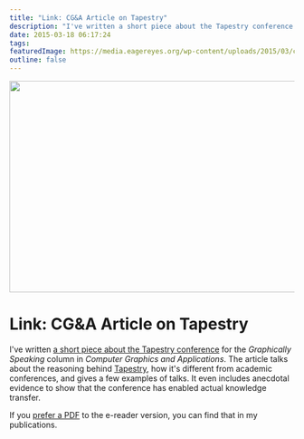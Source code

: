 ```yaml
---
title: "Link: CG&A Article on Tapestry"
description: "I've written a short piece about the Tapestry conference for the Graphically Speaking column in Computer Graphics and Applications. The article talks about the reasoning behind Tapestry, how it's different from academic conferences, and gives a few examples of talks. It even includes anecdotal evidence to show that the conference has enabled actual knowledge transfer."
date: 2015-03-18 06:17:24
tags: 
featuredImage: https://media.eagereyes.org/wp-content/uploads/2015/03/cga-tapestry-teaser.jpg
outline: false
---
```


<p align="center"><img src="https://media.eagereyes.org/wp-content/uploads/2015/03/cga-tapestry-teaser.jpg" width="825" height="373" /></p>

# Link: CG&A Article on Tapestry

I've written <a href="http://online.qmags.com/CGA0315#pg14&amp;mode2">a short piece about the Tapestry conference</a> for the <em>Graphically Speaking</em> column in <em>Computer Graphics and Applications</em>. The article talks about the reasoning behind <a href="http://www.tapestryconference.com">Tapestry</a>, how it's different from academic conferences, and gives a few examples of talks. It even includes anecdotal evidence to show that the conference has enabled actual knowledge transfer.

If you <a href="/publications/Kosara-CGA-2015">prefer a PDF</a> to the e-reader version, you can find that in my publications.


<PostedBy />


